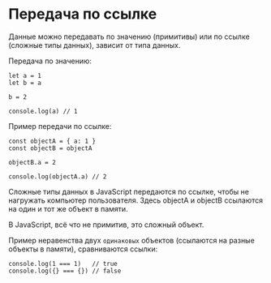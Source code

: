 # Передача по ссылке
Данные можно передавать по значению (примитивы) или по ссылке (сложные типы данных), зависит от типа данных.

Передача по значению:

    let a = 1
    let b = a

    b = 2

    console.log(a) // 1

Пример передачи по ссылке:

    const objectA = { a: 1 }
    const objectB = objectA

    objectB.a = 2

    console.log(objectA.a) // 2

Сложные типы данных в JavaScript передаются по ссылке, чтобы не нагружать компьютер пользователя. Здесь objectA и objectB ссылаются на один и тот же объект в памяти.

В JavaScript, всё что не примитив, это сложный объект.

Пример неравенства двух `одинаковых` объектов (ссылаются на разные объекты в памяти), сравниваются ссылки:

    console.log(1 === 1)   // true
    console.log({} === {}) // false
